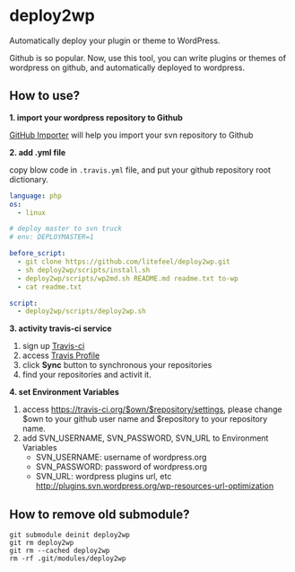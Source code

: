 deploy2wp
=========

Automatically deploy your plugin or theme to WordPress.

Github is so popular. Now, use this tool, you can write plugins or themes of wordpress on github, and automatically deployed to wordpress.

How to use?
-----------

**1. import your wordpress repository to Github**

[GitHub Importer](https://import.github.com/new) will help you import your svn repository to Github


**2. add .yml file**

copy blow code in `.travis.yml` file, and put your github repository root dictionary.
~~~ yml
language: php
os:
  - linux

# deploy master to svn truck
# env: DEPLOYMASTER=1

before_script:
  - git clone https://github.com/litefeel/deploy2wp.git
  - sh deploy2wp/scripts/install.sh
  - deploy2wp/scripts/wp2md.sh README.md readme.txt to-wp
  - cat readme.txt

script:
  - deploy2wp/scripts/deploy2wp.sh
~~~


**3. activity travis-ci service**

1. sign up [Travis-ci](https://travis-ci.org/profile)
2. access [Travis Profile](https://travis-ci.org/profile)
3. click **Sync** button to synchronous your repositories
3. find your repositories and activit it.


**4. set Environment Variables**

1. access https://travis-ci.org/$own/$repository/settings,
   please change $own to your github user name and $repository to your repository name.
2. add SVN_USERNAME, SVN_PASSWORD, SVN_URL to Environment Variables
   - SVN_USERNAME: username of wordpress.org
   - SVN_PASSWORD: password of wordpress.org
   - SVN_URL: wordpress plugins url, etc http://plugins.svn.wordpress.org/wp-resources-url-optimization 


How to remove old submodule?
-----------

~~~
git submodule deinit deploy2wp
git rm deploy2wp
git rm --cached deploy2wp
rm -rf .git/modules/deploy2wp
~~~
